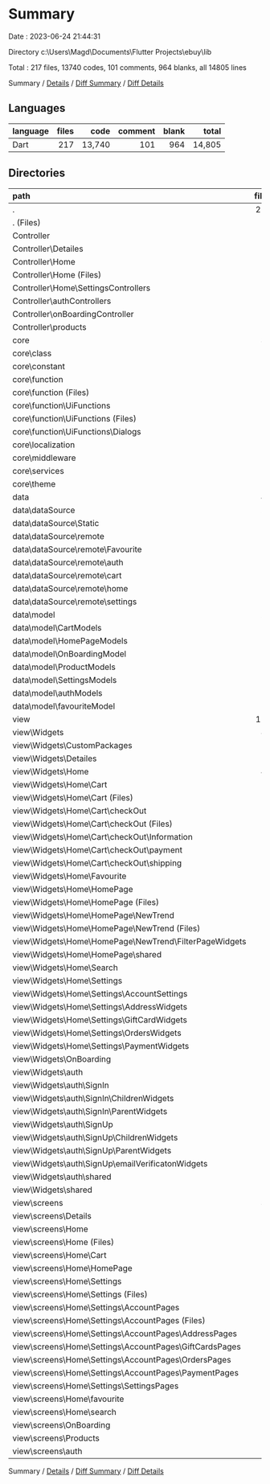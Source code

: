 # Summary

Date : 2023-06-24 21:44:31

Directory c:\\Users\\Magd\\Documents\\Flutter Projects\\ebuy\\lib

Total : 217 files,  13740 codes, 101 comments, 964 blanks, all 14805 lines

Summary / [Details](details.md) / [Diff Summary](diff.md) / [Diff Details](diff-details.md)

## Languages
| language | files | code | comment | blank | total |
| :--- | ---: | ---: | ---: | ---: | ---: |
| Dart | 217 | 13,740 | 101 | 964 | 14,805 |

## Directories
| path | files | code | comment | blank | total |
| :--- | ---: | ---: | ---: | ---: | ---: |
| . | 217 | 13,740 | 101 | 964 | 14,805 |
| . (Files) | 3 | 224 | 0 | 11 | 235 |
| Controller | 17 | 3,233 | 21 | 258 | 3,512 |
| Controller\\Detailes | 1 | 290 | 0 | 29 | 319 |
| Controller\\Home | 12 | 2,350 | 5 | 167 | 2,522 |
| Controller\\Home (Files) | 7 | 1,426 | 3 | 98 | 1,527 |
| Controller\\Home\\SettingsControllers | 5 | 924 | 2 | 69 | 995 |
| Controller\\authControllers | 2 | 492 | 16 | 50 | 558 |
| Controller\\onBoardingController | 1 | 46 | 0 | 7 | 53 |
| Controller\\products | 1 | 55 | 0 | 5 | 60 |
| core | 31 | 1,140 | 44 | 101 | 1,285 |
| core\\class | 4 | 247 | 0 | 15 | 262 |
| core\\constant | 6 | 334 | 42 | 32 | 408 |
| core\\function | 16 | 399 | 0 | 39 | 438 |
| core\\function (Files) | 6 | 108 | 0 | 15 | 123 |
| core\\function\\UiFunctions | 10 | 291 | 0 | 24 | 315 |
| core\\function\\UiFunctions (Files) | 6 | 134 | 0 | 15 | 149 |
| core\\function\\UiFunctions\\Dialogs | 4 | 157 | 0 | 9 | 166 |
| core\\localization | 2 | 39 | 2 | 6 | 47 |
| core\\middleware | 1 | 23 | 0 | 2 | 25 |
| core\\services | 1 | 22 | 0 | 4 | 26 |
| core\\theme | 1 | 76 | 0 | 3 | 79 |
| data | 44 | 1,560 | 7 | 128 | 1,695 |
| data\\dataSource | 21 | 418 | 7 | 70 | 495 |
| data\\dataSource\\Static | 3 | 92 | 7 | 9 | 108 |
| data\\dataSource\\remote | 18 | 326 | 0 | 61 | 387 |
| data\\dataSource\\remote\\Favourite | 3 | 34 | 0 | 6 | 40 |
| data\\dataSource\\remote\\auth | 7 | 76 | 0 | 21 | 97 |
| data\\dataSource\\remote\\cart | 3 | 80 | 0 | 13 | 93 |
| data\\dataSource\\remote\\home | 3 | 72 | 0 | 11 | 83 |
| data\\dataSource\\remote\\settings | 2 | 64 | 0 | 10 | 74 |
| data\\model | 23 | 1,142 | 0 | 58 | 1,200 |
| data\\model\\CartModels | 4 | 240 | 0 | 8 | 248 |
| data\\model\\HomePageModels | 7 | 309 | 0 | 20 | 329 |
| data\\model\\OnBoardingModel | 1 | 7 | 0 | 1 | 8 |
| data\\model\\ProductModels | 4 | 287 | 0 | 8 | 295 |
| data\\model\\SettingsModels | 3 | 111 | 0 | 12 | 123 |
| data\\model\\authModels | 3 | 27 | 0 | 5 | 32 |
| data\\model\\favouriteModel | 1 | 161 | 0 | 4 | 165 |
| view | 122 | 7,583 | 29 | 466 | 8,078 |
| view\\Widgets | 83 | 4,769 | 26 | 323 | 5,118 |
| view\\Widgets\\CustomPackages | 1 | 92 | 26 | 28 | 146 |
| view\\Widgets\\Detailes | 11 | 786 | 0 | 46 | 832 |
| view\\Widgets\\Home | 45 | 2,796 | 0 | 154 | 2,950 |
| view\\Widgets\\Home\\Cart | 14 | 1,006 | 0 | 47 | 1,053 |
| view\\Widgets\\Home\\Cart (Files) | 3 | 244 | 0 | 10 | 254 |
| view\\Widgets\\Home\\Cart\\checkOut | 11 | 762 | 0 | 37 | 799 |
| view\\Widgets\\Home\\Cart\\checkOut (Files) | 1 | 78 | 0 | 3 | 81 |
| view\\Widgets\\Home\\Cart\\checkOut\\Information | 3 | 278 | 0 | 10 | 288 |
| view\\Widgets\\Home\\Cart\\checkOut\\payment | 5 | 268 | 0 | 16 | 284 |
| view\\Widgets\\Home\\Cart\\checkOut\\shipping | 2 | 138 | 0 | 8 | 146 |
| view\\Widgets\\Home\\Favourite | 2 | 143 | 0 | 7 | 150 |
| view\\Widgets\\Home\\HomePage | 18 | 981 | 0 | 69 | 1,050 |
| view\\Widgets\\Home\\HomePage (Files) | 10 | 642 | 0 | 39 | 681 |
| view\\Widgets\\Home\\HomePage\\NewTrend | 7 | 305 | 0 | 26 | 331 |
| view\\Widgets\\Home\\HomePage\\NewTrend (Files) | 3 | 166 | 0 | 11 | 177 |
| view\\Widgets\\Home\\HomePage\\NewTrend\\FilterPageWidgets | 4 | 139 | 0 | 15 | 154 |
| view\\Widgets\\Home\\HomePage\\shared | 1 | 34 | 0 | 4 | 38 |
| view\\Widgets\\Home\\Search | 2 | 121 | 0 | 6 | 127 |
| view\\Widgets\\Home\\Settings | 9 | 545 | 0 | 25 | 570 |
| view\\Widgets\\Home\\Settings\\AccountSettings | 2 | 101 | 0 | 6 | 107 |
| view\\Widgets\\Home\\Settings\\AddressWidgets | 1 | 36 | 0 | 2 | 38 |
| view\\Widgets\\Home\\Settings\\GiftCardWidgets | 4 | 237 | 0 | 13 | 250 |
| view\\Widgets\\Home\\Settings\\OrdersWidgets | 1 | 131 | 0 | 2 | 133 |
| view\\Widgets\\Home\\Settings\\PaymentWidgets | 1 | 40 | 0 | 2 | 42 |
| view\\Widgets\\OnBoarding | 1 | 48 | 0 | 5 | 53 |
| view\\Widgets\\auth | 14 | 516 | 0 | 53 | 569 |
| view\\Widgets\\auth\\SignIn | 2 | 65 | 0 | 7 | 72 |
| view\\Widgets\\auth\\SignIn\\ChildrenWidgets | 1 | 31 | 0 | 4 | 35 |
| view\\Widgets\\auth\\SignIn\\ParentWidgets | 1 | 34 | 0 | 3 | 37 |
| view\\Widgets\\auth\\SignUp | 9 | 360 | 0 | 33 | 393 |
| view\\Widgets\\auth\\SignUp\\ChildrenWidgets | 4 | 158 | 0 | 15 | 173 |
| view\\Widgets\\auth\\SignUp\\ParentWidgets | 4 | 173 | 0 | 15 | 188 |
| view\\Widgets\\auth\\SignUp\\emailVerificatonWidgets | 1 | 29 | 0 | 3 | 32 |
| view\\Widgets\\auth\\shared | 3 | 91 | 0 | 13 | 104 |
| view\\Widgets\\shared | 11 | 531 | 0 | 37 | 568 |
| view\\screens | 39 | 2,814 | 3 | 143 | 2,960 |
| view\\screens\\Details | 2 | 117 | 0 | 7 | 124 |
| view\\screens\\Home | 29 | 2,117 | 3 | 103 | 2,223 |
| view\\screens\\Home (Files) | 1 | 95 | 1 | 3 | 99 |
| view\\screens\\Home\\Cart | 3 | 198 | 0 | 11 | 209 |
| view\\screens\\Home\\HomePage | 4 | 295 | 2 | 17 | 314 |
| view\\screens\\Home\\Settings | 18 | 1,389 | 0 | 61 | 1,450 |
| view\\screens\\Home\\Settings (Files) | 1 | 99 | 0 | 5 | 104 |
| view\\screens\\Home\\Settings\\AccountPages | 14 | 1,141 | 0 | 46 | 1,187 |
| view\\screens\\Home\\Settings\\AccountPages (Files) | 4 | 225 | 0 | 14 | 239 |
| view\\screens\\Home\\Settings\\AccountPages\\AddressPages | 3 | 254 | 0 | 9 | 263 |
| view\\screens\\Home\\Settings\\AccountPages\\GiftCardsPages | 3 | 198 | 0 | 11 | 209 |
| view\\screens\\Home\\Settings\\AccountPages\\OrdersPages | 2 | 214 | 0 | 6 | 220 |
| view\\screens\\Home\\Settings\\AccountPages\\PaymentPages | 2 | 250 | 0 | 6 | 256 |
| view\\screens\\Home\\Settings\\SettingsPages | 3 | 149 | 0 | 10 | 159 |
| view\\screens\\Home\\favourite | 1 | 61 | 0 | 3 | 64 |
| view\\screens\\Home\\search | 2 | 79 | 0 | 8 | 87 |
| view\\screens\\OnBoarding | 1 | 52 | 0 | 6 | 58 |
| view\\screens\\Products | 1 | 42 | 0 | 4 | 46 |
| view\\screens\\auth | 6 | 486 | 0 | 23 | 509 |

Summary / [Details](details.md) / [Diff Summary](diff.md) / [Diff Details](diff-details.md)